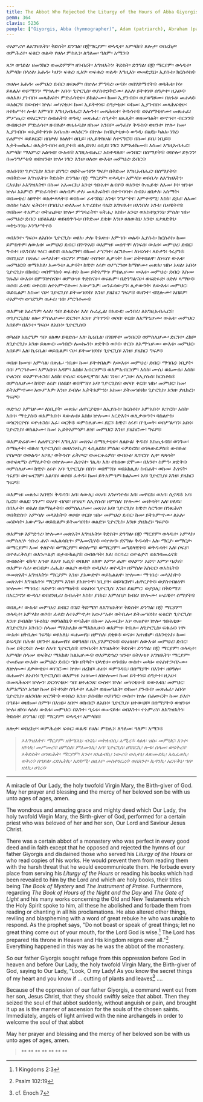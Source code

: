 ```yaml
---
title: The Abbot Who Rejected the Liturgy of the Hours of Abba Giyorgis
pemm: 364
clavis: 5236
people: ["Giyorgis, Abba (hymnographer)", Adam (patriarch), Abraham (patriarch), Moses (patriarch), John (apostle), Joseph (of Arimathea), Nicodemus, Peter (apostle), Matthias (apostle), Paul (apostle), Basil of Caesarea (archbishop), Gregory (archbishop), John Chrysostom (archbishop), Stephen (martyr), George (martyr), Basilides (martyr), Theodore (martyr), Claudius (martyr), Justus (martyr), Apoli (martyr), Victor (martyr), Mercurius (martyr), Peter of Alexandria (patriarch), Paul (ascetic), Anthony (ascetic), Macarius (ascetic), Shenoute (ascetic), Paisius (ascetic), Cyrus (ascetic), Anna, Elizabeth, Salome, Mary Magdalene, Sophia (martyr), Eupraxia, Antolia, Theocleia, Barbara, Julianna, Marina, Thecla (martyr), Eve, Edna, Sarah, Rebecca, Rachel, Deborah, Judith, Esther]
---
```

ተአምሪሃ፡ ለእግዝእትነ፡ ቅድስት፡ ድንግል፡ በ፪ማርያም፡ ወላዲተ፡ አምላክ፨ ጸሎታ፡ ወበረከታ፡ ወምሕረተ፡ ፍቁር፡ ወልዳ፡ የሀሉ፡ ምስሌነ፡ ለዓለመ፡ ዓለም፡ አሜን፨

ጸጋ፡ ወኀይል፡ ዘመንክር፡ ወመድምም፡ ዘገብረት፡ እግዝእትነ፡ ቅድስት፡ ድንግል፡ በ፪፡ ማርያም፡ ወላዲተ፡ አምላክ፡ በላዕለ፡ አሐዱ፡ ካህን፡ ፍቁረ፡ ዚአሃ፡ ወፍቁረ፡ ወልዳ፡ እግዚእነ፡ ወመድኃኒነ፡ ኢየሱስ፡ ክርስቶስ፨

ወሀሎ፡ አሐዱ፡ መምህረ፡ ደብር፡ ዘፍጹም፡ በኵሉ፡ ምግባረ፡ ሠናይ፡ ወበሃይማኖት፨ ወባሕቱ፡ ኮነ፡ ይጸልእ፡ ወይሜንን፡ ማኅሌተ፡ አቡነ፡ ጊዮርጊስ፡ ወያስተኃቅሮሙ፡ ለእለ፡ ይትቀነዩ፡ ሰዓታተ፡ ዚአሁ፨ ወለእለ፡ ያነብቡ፡ መጻሕፍተ፡ ምድራሳቲሁ፡ ይከልኦሙ፡ ከመ፡ ኢያንብቡ፡ ወያወግዞሙ፡ በጽኑዕ፡ መሐላ፨ ወአፅርዓ፡ በውስተ፡ ኵሉ፡ መካናቲሁ፡ ከመ፡ ኢይትቀነዩ፡ ሰዓታቲሁ፡ ወከመ፡ ኢያንብቡ፡ መጻሕፍቲሁ፡ ዘተከሥተ፡ ሎቱ፡ እምኀበ፡ እግዚአብሔር፡ እሎንተ፡ መጻሕፍተ፡ ቅዱሳተ፨ ወአስማቲሆሙ፡ መጽሐፈ፡ ምሥጢር፡ ወአርጋኖነ፡ ስብሐት፨ ወዓዲ፡ መጽሐፈ፡ ሰዓታት፡ ዘሌሊት፡ ወዘመዓልት፡ ወኆኅተ፡ ብርሃን፨ ወብዙኃተ፡ ምድራሳተ፡ ዘብሉይ፡ ወዘሐዲስ፡ ዘከመ፡ አንበቦ፡ መንፈስ፡ ቅዱስ፨ ወዘንተ፡ ኵሎ፡ ከመ፡ ኢያንብቡ፡ ወኢይትቀነዩ፡ አብጠለ፡ ወአፅርዓ፡ በኵሉ፡ ስብከታቲሁ፨ ወዓዲ፡ በዕደኒ፡ ካልአ፡ ነገረ፡ የሐምዮ፡ ወይጸርፎ፡ ዘበቃለ፡ ፅዕለት፡ ዐቢይ፡ ዘኢይትከሀል፡ ለተናግሮ፨ በከመ፡ ይቤ፡ ነቢይ፨ ኢትትመክሑ፡ ወኢትንብቡ፡ ዐቢያተ፨ ወኢይፃእ፡ ዐቢይ፡ ነገር፡ እምአፉክሙ፨ እስመ፡ እግዚአብሔር፡ አምላክ፡ ማእምረ፡ አልባብ፡ ውእቱ፨ እግዚአብሔር፡ አስተዳለወ፡ መንበሮ፡ በሰማያት፨ ወኵሎ፡ ይኴንን፡ በመንግሥቱ፨ ወበዝንቱ፡ ኵሉ፡ ነገር፡ እንዘ፡ ሀለወ፡ ውእቱ፡ መምህረ፡ ደብር፨

ወአቡነሂ፡ ጊዮርጊስ፡ እንዘ፡ ይነግር፡ ወይትመኀፀን፡ ግፍዖ፡ በቅድመ፡ እግዚአብሔር፡ በሰማያት፨ ወበቅድመ፡ እግዝእትነ፡ ቅድስት፡ ድንግል፡ በ፪፡ ማርያም፡ ወላዲተ፡ አምላክ፡ ወይቤላ፡ ለእግዝእትነ፡ ርእዪኬ፡ ኦእግዝእትየ፡ በከመ፡ አእመርኪ፡ አንቲ፡ ኅቡአተ፡ ልብየ፨ ወአንቲ፡ ትጤይቂ፡ ለእመ፡ ኮነ፡ ዝንቱ፡ ኵሉ፡ አእምሮ፡ ምድራሳትየ፡ ወለብዎ፡ ቃለ፡ መጻሕፍትየ፡ በተጥባባተ፡ ሰብእ፡ ዘበቃለ፡ አስማት፡ ወበመቲረ፡ ዕፀዋት፡ ወአቍጻላት፨ ወበከመ፡ ፈተንክኒ፡ አንቲ፡ ንግሥትየ፡ እምቀዳሚ፡ እስከ፡ ደኃሪ፡ ለእመ፡ ወሰኩ፡ ካልአ፡ ፍቅርተ፡ በኀቤኪ፡ ወለእመ፡ አጥረይኩ፡ ባዕደ፡ እግዝእተ፡ ዘእንበለ፡ አንቲ፡ ቤዛዊትየ፨ ወበከመ፡ ተአምሪ፡ ወትጤይቂ፡ ኵሎ፡ ምግባራትየ፡ ፍትሒ፡ እስኩ፡ አንቲ፡ ወአስተኳንንኒ፡ ምስለ፡ ዝኩ፡ መምህረ፡ ደብር፡ ዘይፅእለኒ፡ ወይዘነጕጐኒ፡ በቅድመ፡ ደቂቁ፡ እንዘ፡ ሀለውከኒ፡ አንቲ፡ ዘታጸድቅኒ፡ ወትኴንንኒ፡ ኦንግሥትየ፨

ወበእንተ፡ ግፍዑ፡ ለአቡነ፡ ጊዮርጊስ፡ ወፅአ፡ ቃለ፡ ትእዛዝ፡ እምኀበ፡ ወልዳ፡ ኢየሱስ፡ ክርስቶስ፡ ከመ፡ ይምስጥዎ፡ ለውእቱ፡ መምህረ፡ ደብር፡ በጕጕአ፨ ወእምዝ፡ መሰጥዋ፡ ለንፍሰ፡ ውእቱ፡ መምህረ፡ ደብር፡ ግብተ፡ ዘእንበለ፡ ፃዕር፡ ወደዌ፡ ወአዕረግዋ፡ በከመ፡ ሥርዓተ፡ ዕርገቶሙ፡ ለነፍሳተ፡ ጻድቃን፡ ኅሩያን፨ ወበጊዜሃ፡ በጽሑ፡ መላእክተ፡ ብርሃን፡ ምስለ፡ ተስዓቱ፡ ሊቃናት፡ ከመ፡ ይትቀበልዋ፡ ለነፍሰ፡ ውእቱ፡ መምህር፨ ወማእከለ፡ እሙንቱ፡ ሊቃናት፡ ከዊኖ፡ ዕሩየ፡ ወሥርግወ፡ ከማሆሙ፡ መጽአ፡ ዝኩ፡ አዛል፡ አቡነ፡ ጊዮርጊስ፡ በክብር፡ ወበሞገስ፨ ወፈቀደ፡ ከመ፡ ይትአማኅ፡ ምስሌሆሙ፡ ውእቱ፡ መምህረ፡ ደብር፡ እስመ፡ ንጹሕ፡ ውእቱ፡ በምንኵስናሁ፡ ወምዑዝ፡ ቅድስናሁ፡ ወፍጹም፡ በድንግልናሁ፡ ወፍድፉድ፡ ሀድለ፡ ጻማሁ፨ ወሶበ፡ ፈቀደ፡ ወቀርበ፡ ለተአምኆቶሙ፡ አውሥእዎ፡ መንፈሳውያን፡ ሊቃውንት፡ ለውእቱ፡ መምህር፡ ወይቤልዎ፡ እስመ፡ ናሁ፡ ጊዮርጊስ፡ ይትመኀፀነከ፡ እንዘ፡ ያዜክር፡ ግፍዖ፨ ወዘንተ፡ ብሂሎሙ፡ አበይዎ፡ ተአምኆ፡ ወኀደግዎ፡ ወሖሩ፡ ኀበ፡ ሥርዓቶሙ፨

ወእምዝ፡ አዕረግዎ፡ ላዕለ፡ ኀበ፡ ይቄድሱ፡ እለ፡ ሱራፌል፡ በአውደ፡ መንበሩ፡ ለእግዚአብሔር፨ ወጊዮርጊስኒ፡ ሀሎ፡ ምስሌሆሙ፡ ድርገተ፡ እንዘ፡ ያዓጥን፨ ወሶበ፡ ቀርበ፡ ለእማኄሆሙ፡ ውእቱ፡ መምህር፡ አበይዎ፡ በእንተ፡ ግፍዑ፡ ለአቡነ፡ ጊዮርጊስ፨

ወካዕበ፡ አዕረግዎ፡ ኀበ፡ ሀለዉ፡ ይቄድሱ፡ እለ፡ ኪሩቤል፡ በገበዋተ፡ መንበር፨ ወምስሌሆሙ፡ ድርገተ፡ ረከቦ፡ ለጊዮርጊስ፡ እንዘ፡ ይጸውር፡ መንበሮ፡ ለመኰንነ፡ ጽድቅ፨ ወሶበ፡ ቀርበ፡ ለእማኄሆሙ፡ ውእቱ፡ መምህር፡ አበይዎ፡ እለ፡ ኪሩቤል፡ ወይቤልዎ፡ ናሁ፡ ይትመኀፀነከ፡ ጊዮርጊስ፡ እንዘ፡ ያዜክር፡ ግፍዖ፨

ወበዘ፡ ከመዝ፡ አምሳል፡ በጽሑ፡ ኀቤሁ፡ ከመ፡ ይትቀበልዎ፡ ለውእቱ፡ መምህረ፡ ደብር፡ ማኅበረ፡ ነቢያት፡ በበ፡ ሥርዓቶሙ፡ እምአቡነ፡ አዳም፡ እስከ፡ አብርሃም፨ ወእምአብርሃም፡ እስከ፡ ሙሴ፡ ወእሙሴ፡ እስከ፡ ዮሐንስ፡ ወእምዮሐንስ፡ እስከ፡ ዮሴፍ፡ ወኒቆዲሞስ፡ እለ፡ ገነዙ፡ ሥጋሁ፡ ለኢየሱስ፡ ክርስቶስ፨ ወምስሌሆሙ፡ ከዊኖ፡ ዕሩየ፡ በዕበይ፡ ወበሞገስ፡ አባ፡ ጊዮርጊስ፨ ወሶበ፡ ቀርበ፡ ዝኩ፡ መምህር፡ ከመ፡ ይትአምኆሙ፡ አውሥእዎ፡ እንዘ፡ ይብሉ፡ ኢትትአምኀነ፡ እስመ፡ ይትመኀፀነከ፡ ጊዮርጊስ፡ እንዘ፡ ያዜክረነ፡ ግፍዖ፨

ወድኅረ፡ እምኔሆሙ፡ ለነቢያት፡ መጽኡ፡ ሐዋርያቲሁ፡ ለኢየሱስ፡ ክርስቶስ፡ እምአቡነ፡ ጴጥሮስ፡ እስከ፡ አቡነ፡ ማቲያስ፨ ወእምአቡነ፡ ጳውሎስ፡ እስከ፡ ኵሎሙ፡ አርድእት፡ ወሊቃውንት፡ ባስልዮስ፡ ወጎርጎርዮስ፡ ወዮሐንስ፡ አፈ፡ ወርቅ፨ ወምስሌሆሙ፡ ደርገ፡ ከዊኖ፡ ዕሩየ፡ በሢመት፡ ወበሥልጣን፡ አቡነ፡ ጊዮርጊስ፡ ወከልኦሙ፡ ከመ፡ ኢይትአምኅዎ፡ ለዝ፡ መምህር፡ እንዘ፡ ያዜክሮሙ፡ ግፍዖ፨

ወእምድሬሆሙ፡ ለሐዋርያተ፡ እግዚእነ፡ መጽኡ፡ ሰማዕታቲሁ፡ ለልዑል፡ ቅዱስ፡ እስጢፋኖስ፡ ወንጉሠ፡ ሰማዕታት፡ ብፁዕ፡ ጊዮርጊስ፨ ወዘአንጾኪያ፡ ፋሲለደስ፡ ምስለ፡ ቴዎድሮስ፡ ወገላውዴዎስ፨ ወብፁዕ፡ ዮስጦስ፡ ወወልዱ፡ አቦሊ፡ ወቅዱስ፡ ፊቅጦር፡ ወመርቆሬዎስ፡ ወብፁዕ፡ ጴጥሮስ፡ ሊቀ፡ ጳጳሳት፡ ወተፍጻሜ፡ ሰማዕታት፨ ወኵሎሙ፡ ሕፃናተ፡ ገሊላ፡ እለ፡ ተክዕወ፡ ደሞሙ፡ በእንተ፡ ስምዓ፡ ጽድቅ፨ ወምስሌሆሙ፡ ከዊኖ፡ ዕሩየ፡ አባ፡ ጊዮርጊስ፡ በስን፡ ወበሞገስ፡ ወበአክሊለ፡ ስብሐት፡ ወከመ፡ ሕፃናት፡ ኅሩያን፡ ወተሠርግዎ፡ አልባስ፡ ወሶበ፡ ፈቀዱ፡ ከመ፡ ይትአምኅዎ፡ ከልኦሙ፡ አባ፡ ጊዮርጊስ፡ እንዘ፡ ያዜክር፡ ግፍዖ፨

ወእምዝ፡ መጽኡ፡ አበዊነ፡ ቅዱሳን፡ አባ፡ ጳውሊ፡ ወአባ፡ እንጦንዮስ፡ አባ፡ መዋርስ፡ ወአባ፡ ሲኖዳ፨ አባ፡ ኪሮስ፡ ወልደ፡ ንጉሥ፡ ወአባ፡ ብሶይ፡ ዘኀጸቦ፡ ለኢየሱስ፡ ዘምስለ፡ ኵሎሙ፡ መነኮሳት፡ እለ፡ ሀለዉ፡ በበአታት፡ ወእለ፡ በጾማዕታት፨ ወምስሌሆሙ፡ መጽአ፡ አባ፡ ጊዮርጊስ፡ ከዊኖ፡ ስርግወ፡ በንጽሕና፡ ወበቅድስና፡ አምሳለ፡ መላእክት፨ ወሶበ፡ ቀርበ፡ ዝኩ፡ መምህረ፡ ደብር፡ ከመ፡ ይትአምኆሙ፡ ለእሉ፡ መነኮሳት፡ አውሥኡ፡ ወይቤልዎ፡ ይትመኀፀነከ፡ ወልድነ፡ ጊዮርጊስ፡ እንዘ፡ ያዜክረነ፡ ግፍዖ፨

ወእምዝ፡ እምድኅረ፡ ኵሎሙ፡ መጽአት፡ እግዝእትነ፡ ቅድስት፡ ድንግል፡ በ፪፡ ማርያም፡ ወላዲተ፡ አምላክ፡ ወምስሌሃ፡ ኅቡረ፡ ሐና፡ ወኤልሳቤጥ፡ ምእመናኒሃ፨ ወኵሎን፡ ደናግል፡ ቅዱሳት፡ እለ፡ ማርያ፡ ወማርታ፡ ወማርያም፡ እመ፡ ቀለዮጳ፡ ወማርያም፡ ወሰሎሜ፡ ወማርያም፡ መግደላዊት፨ ወቅዱሳት፡ እለ፡ ሶፍያ፡ ወዮጶራቅስያ፡ ወእንጦልያ፡ ወታውክልያ፨ ወብፁዓት፡ እለ፡ በርባራ፡ ወዮልያና፡ ወእንባመሬና፨ ወብፅዕት፡ ቴክላ፡ እኅቱ፡ ለአባ፡ ኤሲ፨ ወበህየ፡ ሀለዋ፡ እምነ፡ ሔዋ፡ ወእምነ፡ እድና፡ እምነ፡ ባረካ፨ ወእምነ፡ ሳራ፡ ወርብቃ፡ ራሔል፡ ወልያ፡ ወዲና፡ ወዲቦራ፡ ወዮዲት፡ ዘምስለ፡ አስቴር፡ ወአስኔት፨ ወመጽአት፡ እግዝእትነ፡ ማርያም፡ እንዘ፡ ያአውድዋ፡ ወይኬልልዋ፡ ኵሎሙ፡ ማኅበረ፡ መላእክት፨ መጽአት፡ እግዝእትነ፡ ማርያም፡ እንዘ፡ ያአኵትዋ፡ ነቢያት፡ ወይባርክዋ፡ ሐዋርያት፨ ወያስተበፅዕዋ፡ ኵሎሙ፡ ማኅበረ፡ ጻድቃን፡ ወሰማዕት፨ ወአቡነ፡ ጊዮርጊስ፡ እንዘ፡ ይዜምር፡ ወያኃሊ፡ በቅድሜሃ፡ በአርጋኖነ፡ ውዳሴ፡ ወበዕንዚራ፡ ስብሐት፡ እስከ፡ ያነክሩ፡ እምዕበያ፡ ክብሩ፡ ኵሎሙ፡ ሠራዊተ፡ ሰማያት፨

ወበጺሖ፡ ውእቱ፡ መምህረ፡ ደብር፡ ሰገደ፡ ቅድሜሃ፡ ለእግዝእትነ፡ ቅድስት፡ ድንግል፡ በ፪፡ ማርያም፡ ወላዲተ፡ አምላክ፡ ወሶበ፡ ፈቀደ፡ ለተአምኆታ፡ አውሥአቶ፡ ወትቤሎ፡ ይትመኀፀነከ፡ ፍቁርየ፡ ጊዮርጊስ፡ እንዘ፡ ይብለከ፡ ገፉዕከኒ፡ ወፀዓልከኒ፨ ወባሕቱ፡ በከመ፡ አእመርኩ፡ አነ፡ ወጠየቁ፡ ኵሎ፡ ኅቡአቲሁ፡ ለጊዮርጊስ፡ እገብር፡ ሰላመ፡ ማእከሌከ፡ ወማእከሌሁ፨ ወእምዝ፡ ትቤሎ፡ ለጊዮርጊስ፡ ፍቁራ፨ ነዋ፡ ውእቱ፡ ዘትቤሎ፡ ገፍዓኒ፡ ወፀአለኒ፡ ወሐመየኒ፡ ዘምስለ፡ ደቂቁ፨ ወናሁ፡ አዘዝክዎ፡ በእንቲአከ፡ ከመ፡ ይፍዲከ፡ በሕቁ፡ ህየንተ፡ ዘሐመየከ፡ ወፀዓለከ፡ በኢያእምሮቱ፨ ወአዘዘቶ፡ ለውእቱ፡ መምህረ፡ ደብር፡ ከመ፡ ይትጋነይ፡ ሎቱ፡ ለአባ፡ ጊዮርጊስ፨ ወገብረት፡ እግዝእትነ፡ ቅድስት፡ ድንግል፡ በ፪፡ ማርያም፡ ወላዲተ፡ አምላክ፡ ሰላመ፡ ወፍቅረ፡ ማእከለ፡ ክልኤሆሙ፨ ወእምድኅረ፡ ዝንቱ፡ በትእዛዘ፡ እግዝእትነ፡ ማርያም፡ ተመይጠ፡ ውእቱ፡ መምህረ፡ ደብር፡ ኀበ፡ ዘትካት፡ ህላዌሁ፡ ወገብአ፡ ውስተ፡ መካኑ፡ ወአስተጋብኦሙ፡ ለኵሎሙ፡ ደቃውቂሁ፡ ወነገሮሙ፡ ኵሎ፡ ዘረከቦ፡ ሐዘነ፡ ወምንዳቤ፡ በሰማያት፡ በእንተ፡ ዘፀዓሎ፡ ወሐመዮ፡ ለአቡነ፡ ጊዮርጊስ፨ ወእምዝ፡ አዘዞሙ፡ ለኵሎሙ፡ ከመ፡ ይትቀነዩ፡ ሰዓታተ፡ ዚአሁ፡ ወመጻሕፍተ፡ ኵሎን፡ ድርሳናቲሁ፡ ኀበ፡ ዘተሐንጸ፡ ውስተ፡ ኵሉ፡ መካናቲሁ፨ ወውእቱኒ፡ መምህር፡ እምአሜሃ፡ አኀዘ፡ ከመ፡ ይትቀነይ፡ ሰዓታተ፡ ሌሊት፡ ወዘመዓልት፡ ወከመ፡ ያንብብ፡ መጽሐፈ፡ አቡነ፡ ጊዮርጊስ፡ ዘእንበለ፡ ጽርዓት፨ ወነበረ፡ እንዘ፡ ይሰብክ፡ ወይነግር፡ ውስተ፡ ኵሉ፡ በሐውርት፡ ከመ፡ ይእየ፡ በዓይኑ፡ ወዘከመ፡ ሰምዓ፡ በእዝኑ፡ ዕበዮ፡ ወክብሮ፡ ለአቡነ፡ ጊዮርጊስ፡ ዘተውህቦ፡ በሰማያት፨ ወዝንቱ፡ ኵሉ፡ ዘኮነ፡ ላዕለ፡ ውእቱ፡ መምህር፡ በእንተ፡ ኂሩቱ፡ ወሠናይቱ፡ ወበእንተ፡ ተአምሪሃ፡ ለእግዝእትነ፡ ቅድስት፡ ድንግል፡ በ፪፡ ማርያም፡ ወላዲተ፡ አምላክ፨

ጸሎታ፡ ወበረከታ፡ ወምሕረተ፡ ፍቁር፡ ወልዳ፡ የሀሉ፡ ምስሌነ፡ ለዓለመ፡ ዓለም፡ አሜን፨

>*ኦእግዝእትየ፡ ማርያም፡ ዘትሤአኒ፡ ብናሴ፡ ወትለብሲ፡ አሚረ፨*
>*ላዕለ፡ ዝኩ፡ መምህር፡ እንተ፡ ዘኮነኪ፡ መሥመረ፨*
>*ዘምስለ፡ ምእመንኪ፡ አባ፡ ጊዮርጊስ፡ ዘገበርኪ፡ ሎቱ፡ ሰላመ፡ ወፍቅረ፨*
>*ኦቅድስት፡ ወንጽሕት፡ ማርያም፡ እንተ፡ ዘአልብኪ፡ ነውረ፨*
>*ወሊተኒ፡ ለጽሙድኪ፡ እሴፈወኪ፡ ወትረ፨*
>*በኀይለ፡ ረድኤትኪ፡ አድከሚ፡ ዘዚአየ፡ መስተፃርረ፨*
>*ወበእንተ፡ ኪዳንኪ፡ አርፍቅኒ፡ ኀበ፡ ዘለኪ፡ ሀገረ፨*

----

A miracle of Our Lady, the holy twofold Virgin Mary, the Birth-giver of God. May her prayer and blessing and the mercy of her beloved son be with us unto ages of ages, amen.

The wondrous and amazing grace and mighty deed which Our Lady, the holy twofold Virgin Mary, the Birth-giver of God, performed for a certain priest who was beloved of her and her son, Our Lord and Saviour Jesus Christ.

There was a certain abbot of a monastery who was perfect in every good deed and in faith except that he opposed and rejected the hymns of our father Giyorgis and disdained those who served his *Liturgy of the Hours* or who read copies of his works. He would prevent them from reading them with the harsh threat that he would excommunicate them. He forbade every place from serving his *Liturgy of the Hours* or reading his books which had been revealed to him by the Lord and which are holy books, their titles being *The Book of Mystery* and *The Instrument of Praise*. Furthermore, regarding *The Book of Hours of the Night and the Day* and *The Gate of Light* and his many works concerning the Old and New Testaments which the Holy Spirit spoke to him, all these he abolished and forbade them from reading or chanting in all his proclamations. He also altered other things, reviling and blaspheming with a word of great rebuke he who was unable to respond. As the prophet says, "Do not boast or speak of great things; let no great thing come out of your mouth, for the Lord God is wise.[^1] The Lord has prepared His throne in Heaven and His kingdom reigns over all."[^2] Everything happened in this way as he was the abbot of the monastery.

So our father Giyorgis sought refuge from this oppression before God in heaven and before Our Lady, the holy twofold Virgin Mary, the Birth-giver of God, saying to Our Lady, "Look, O my Lady! As you know the secret things of my heart and you know if ... cutting of plants and leaves[^3] ....

Because of the oppression of our father Giyorgis, a command went out from her son, Jesus Christ, that they should swiftly seize that abbot. Then they seized the soul of that abbot suddenly, without anguish or pain, and brought it up as is the manner of ascension for the souls of the chosen saints. Immediately, angels of light arrived with the nine archangels in order to welcome the soul of that abbot

May her prayer and blessing and the mercy of her beloved son be with us unto ages of ages, amen.

>**
>**
>**
>**
>**
>**
>**

[^1]: 1 Kingdoms 2:3
[^2]: Psalm 102:19
[^3]: cf. Enoch 7